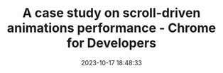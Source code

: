 ---
url: https://developer.chrome.com/blog/scroll-animation-performance-case-study/
title: A case study on scroll-driven animations performance - Chrome for Developers
description: The new API is much smoother than the classic way of implementing scroll-driven animations.
tags:
- css
- animation
source: 
date: 2023-10-17 18:48:33
---